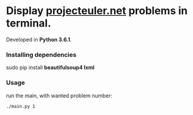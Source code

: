 # Display [projecteuler.net](https://projecteuler.net/) problems in terminal.
Developed in **Python 3.6.1**.

### Installing dependencies
sudo pip install **beautifulsoup4 lxml**

### Usage
run the main, with wanted problem number:
```
./main.py 1
```

